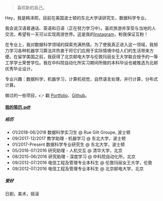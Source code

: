 > 喜欢新的自己。

Hey，我是韩泽熙，目前在美国波士顿的东北大学读研究生，数据科学专业。

我会说汉语普通话、英语和日语（正在努力学习中）。喜欢旅游并享受与当地的人交流，希望有一天可以实现周游世界。这是我的[Instagram](https://www.instagram.com/bloomingliam/)，粉我保证互粉！

在专业上，我对数据科学领域的探索充满热情。为了使我真正进入这一领域，我努力学习各种机器学习算法并热衷于将它们应用于实际情境中给人们的生活带来方便。在留学美国之前，我获得了北京邮电大学与伦敦玛丽女王大学联合授予的一等工学学士荣誉学位。我在中科院自动化所实习期间所做的本科毕设也被推选为北邮优秀毕业设计。

专业兴趣：数据科学，机器学习，计算机视觉，自然语言处理，并行计算，分布式计算。

做过的一些项目，👉 戳 [Portfolio](/blog/portfolio)、[Github](http://github.com/zexihan)。 

[__我的简历.pdf__](/blog/docs/Resume_Zexi_Han.pdf)

##### 经历

- 01/2018-06/2018 数据科学实习生 @ Rue Gilt Groupe, 波士顿
- 09/2017-12/2017 教学助理 - 机器学习 @ 东北大学，波士顿
- 01/2017-Present 数据科学专业研究生 @ 东北大学，波士顿
- 05/2016-07/2016 研究助理 - 人机交互 @ 清华大学，北京
- 08/2015-06/2016 研究助理 - 深度学习 @ 中科院自动化所，北京
- 09/2012-07/2016 电信工程及管理专业本科生 @ 伦敦玛丽女王大学，伦敦
- 09/2012-07/2016 电信工程及管理专业本科生 @ 北京邮电大学，北京

##### 爱好

日剧，美术，摇滚

